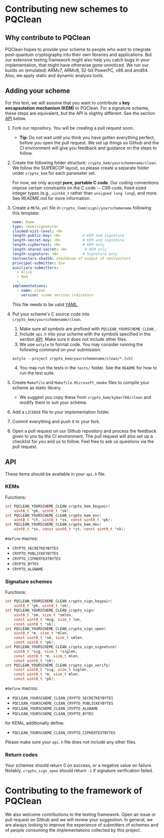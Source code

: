 Contributing new schemes to PQClean
===================================

Why contribute to PQClean
-------------------------

PQClean hopes to provide your scheme to people who want to integrate post-quantum cryptography into their own libraries and applications. But our extensive testing framework might also help you catch bugs in your implementation, that might have otherwise gone unnoticed. We run our builds on (emulated) ARMv7, ARMv8, 32-bit PowerPC, x86 and amd64. Also, we apply static and dynamic analysis tools.

Adding your scheme
------------------

For this text, we will assume that you want to contribute a **key encapsulation mechanism (KEM)** to PQClean. For a signature scheme, these steps are equivalent, but the API is slightly different.
See the section [API](#API) below.

1. Fork our repository. You will be creating a pull request soon.
    * **Tip:** Do not wait until you think you have gotten everything perfect, before you open the pull request. We set up things so Github and the CI environment will give you feedback and guidance on the steps to follow.

2. Create the following folder structure: `crypto_kem/yourschemename/clean`. We follow the SUPERCOP layout, so please create a separate folder under `crypto_kem` for each parameter set.

    For now, we only accept **pure, portable C code**. Our coding conventions impose certain constraints on the C code -- C99 code, fixed sized integer types (e.g., `uint64_t` rather than `unsigned long long`), and more.  See README.md for more information.

3. Create a `META.yml` file in `crypto_(kem|sign)/yourschemename` following this template:

    ```yaml
    name: Name
    type: <kem|signature>
    claimed-nist-level: <N>
    length-public-key: <N>          # KEM and signature
    length-secret-key: <N>          # KEM and signature
    length-ciphertext: <N>          # KEM only
    length-shared-secret: <N>        # KEM only
    length-signature: <N>           # Signature only
    testvectors-sha256: sha256sum of output of testvectors
    principal-submitter: Eve
    auxiliary-submitters:
      - Alice
      - Bob
      - ...
    implementations:
      - name: clean
        version: <some version indicator>
    ```

    This file needs to be valid [YAML](https://yaml.org/).

4. Put your scheme's C source code into `crypto_kem/yourschemename/clean`.

    1. Make sure all symbols are prefixed with `PQCLEAN_YOURSCHEME_CLEAN_`.
    2. Include `api.h` into your scheme with the symbols specified in the section [API](#API). Make sure it does not include other files.
    3. We use `astyle` to format code. You may consider running the following command on your submission:
    ```
    astyle --project crypto_kem/yourschemename/clean/*.[ch]
    ```
    4. You may run the tests in the `tests/` folder. See the `README` for how to run the test suite.

5. Create `Makefile` and `Makefile.Microsoft_nmake` files to compile your scheme as static library.
    * We suggest you copy these from `crypto_kem/kyber768/clean` and modify them to suit your scheme.

6. Add a `LICENSE` file to your implementation folder.

7. Commit everything and push it to your fork.

8. Open a pull request on our Github repository and process the feedback given to you by the CI environment.  The pull request will also set up a checklist for you and us to follow.  Feel free to ask us questions via the pull request.

API
---

These items should be available in your `api.h` file.

### KEMs

Functions:

```c
int PQCLEAN_YOURSCHEME_CLEAN_crypto_kem_keypair(
    uint8_t *pk, uint8_t *sk);
int PQCLEAN_YOURSCHEME_CLEAN_crypto_kem_enc(
    uint8_t *ct, uint8_t *ss, const uint8_t *pk);
int PQCLEAN_YOURSCHEME_CLEAN_crypto_kem_dec(
    uint8_t *ss, const uint8_t *ct, const uint8_t *sk);
```

`#define` macros:

* `CRYPTO_SECRETKEYBYTES`
* `CRYPTO_PUBLICKEYBYTES`
* `CRYPTO_CIPHERTEXTBYTES`
* `CRYPTO_BYTES`
* `CRYPTO_ALGNAME`

### Signature schemes

Functions:

```c
int PQCLEAN_YOURSCHEME_CLEAN_crypto_sign_keypair(
    uint8_t *pk, uint8_t *sk);
int PQCLEAN_YOURSCHEME_CLEAN_crypto_sign(
    uint8_t *sm, size_t *smlen,
    const uint8_t *msg, size_t len,
    const uint8_t *sk);
int PQCLEAN_YOURSCHEME_CLEAN_crypto_sign_open(
    uint8_t *m, size_t *mlen,
    const uint8_t *sm, size_t smlen,
    const uint8_t *pk);
int PQCLEAN_YOURSCHEME_CLEAN_crypto_sign_signature(
    uint8_t *sig, size_t *siglen,
    const uint8_t *m, size_t mlen,
    const uint8_t *sk);
int PQCLEAN_YOURSCHEME_CLEAN_crypto_sign_verify(
    const uint8_t *sig, size_t siglen,
    const uint8_t *m, size_t mlen,
    const uint8_t *pk);
```

`#define` macros:

* `PQCLEAN_YOURSCHEME_CLEAN_CRYPTO_SECRETKEYBYTES`
* `PQCLEAN_YOURSCHEME_CLEAN_CRYPTO_PUBLICKEYBYTES`
* `PQCLEAN_YOURSCHEME_CLEAN_CRYPTO_ALGNAME`
* `PQCLEAN_YOURSCHEME_CLEAN_CRYPTO_BYTES`

for KEMs, additionally define:

* `PQCLEAN_YOURSCHEME_CLEAN_CRYPTO_CIPHERTEXTBYTES`

Please make sure your `api.h` file does not include any other files.

### Return codes

Your schemes should return 0 on success, or a negative value on failure.
Notably, `crypto_sign_open` should return `-1` if signature verification failed.

Contributing to the framework of PQClean
========================================

We also welcome contributions to the testing framework. Open an issue or pull request on Github and we will review your suggestion. In general, we are always looking to improve the experience of submitters of schemes and of people consuming the implementations collected by this project.

